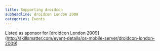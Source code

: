 ```yaml
---
title: Supporting droidcon
subheadline: droidcon London 2009
categories: Events
---
```

Listed as sponsor for [droidcon London 2009]
(http://skillsmatter.com/event-details/os-mobile-server/droidcon-london-2009)
